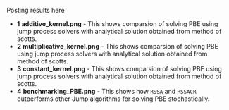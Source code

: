 
Posting results here
- **1** **additive_kernel.png** - This shows comparsion of solving PBE using jump process solvers with analytical solution obtained from method of scotts.
- **2** **multiplicative_kernel.png** - This shows comparsion of solving PBE using jump process solvers with analytical solution obtained from method of scotts.
- **3** **constant_kernel.png** - This shows comparsion of solving PBE using jump process solvers with analytical solution obtained from method of scotts.
- **4** **benchmarking_PBE.png** - This shows how `RSSA` and `RSSACR` outperforms other Jump algorithms for solving PBE stochastically.
